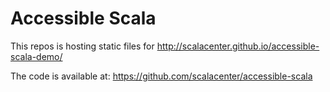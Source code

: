 # Accessible Scala

This repos is hosting static files for http://scalacenter.github.io/accessible-scala-demo/

The code is available at: https://github.com/scalacenter/accessible-scala